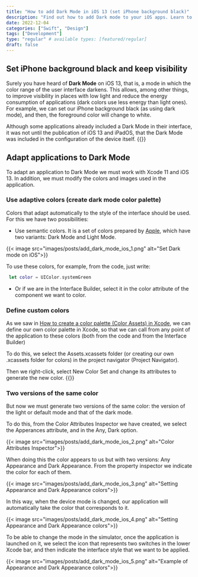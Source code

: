 ```yaml
---
title: "How to add Dark Mode in iOS 13 (set iPhone background black)"
description: "Find out how to add Dark mode to your iOS apps. Learn to adapt them and use adaptive colors."
date: 2022-12-04
categories: ["Swift", "Design"]
tags: ["Development"]
type: "regular" # available types: [featured/regular]
draft: false
---
```


## Set iPhone background black and keep visibility
Surely you have heard of **Dark Mode** on iOS 13, that is, a mode in which the color range of the user interface darkens. This allows, among other things, to improve visibility in places with low light and reduce the energy consumption of applications (dark colors use less energy than light ones). For example, we can set our iPhone background black (as using dark mode), and then, the foreground color will change to white.

Although some applications already included a Dark Mode in their interface, it was not until the publication of iOS 13 and iPadOS, that the Dark Mode was included in the configuration of the device itself.
{{<ads1>}}

## Adapt applications to Dark Mode

To adapt an application to Dark Mode we must work with Xcode 11 and iOS 13. In addition, we must modify the colors and images used in the application.

### Use adaptive colors (create dark mode color palette)

Colors that adapt automatically to the style of the interface should be used. For this we have two possibilities:

- Use semantic colors. It is a set of colors prepared by [Apple](https://developer.apple.com/design/human-interface-guidelines/ios/visual-design/color/), which have two variants: Dark Mode and Light Mode.

{{< image src="images/posts/add_dark_mode_ios_1.png" alt="Set Dark mode on iOS">}}

To use these colors, for example, from the code, just write:
```swift
 let color = UIColor.systemGreen
```

- Or if we are in the Interface Builder, select it in the color attribute of the component we want to color.

### Define custom colors

As we saw in [How to create a color palette (Color Assets) in Xcode](https://raulferrer.dev/blog/create_color_palette/), we can define our own color palette in Xcode, so that we can call from any point of the application to these colors (both from the code and from the Interface Builder)

To do this, we select the Assets.xcassets folder (or creating our own .xcassets folder for colors) in the project navigator (Project Navigator).

Then we right-click, select New Color Set and change its attributes to generate the new color.
{{<ads2>}}

### Two versions of the same color

But now we must generate two versions of the same color: the version of the light or default mode and that of the dark mode.

To do this, from the Color Attributes Inspector we have created, we select the Apperances attribute, and in the Any, Dark option.

{{< image src="images/posts/add_dark_mode_ios_2.png" alt="Color Attributes Inspector">}}

When doing this the color appears to us but with two versions: Any Appearance and Dark Appearance. From the property inspector we indicate the color for each of them.

{{< image src="images/posts/add_dark_mode_ios_3.png" alt="Setting Appearance and Dark Appearance colors">}}

In this way, when the device mode is changed, our application will automatically take the color that corresponds to it.

{{< image src="images/posts/add_dark_mode_ios_4.png" alt="Setting Appearance and Dark Appearance colors">}}

To be able to change the mode in the simulator, once the application is launched on it, we select the icon that represents two switches in the lower Xcode bar, and then indicate the interface style that we want to be applied.

{{< image src="images/posts/add_dark_mode_ios_5.png" alt="Example of Appearance and Dark Appearance colors">}}
